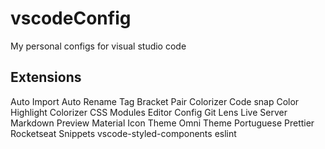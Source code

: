# vscodeConfig
My personal configs for visual studio code

## Extensions
Auto Import
Auto Rename Tag
Bracket Pair Colorizer
Code snap
Color Highlight
Colorizer
CSS Modules
Editor Config
Git Lens
Live Server
Markdown Preview
Material Icon Theme
Omni Theme
Portuguese
Prettier
Rocketseat Snippets
vscode-styled-components
eslint
